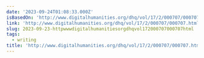 ```yaml
---
date: '2023-09-24T01:08:33.000Z'
isBasedOn: 'http://www.digitalhumanities.org/dhq/vol/17/2/000707/000707.html'
link: 'http://www.digitalhumanities.org/dhq/vol/17/2/000707/000707.html'
slug: 2023-09-23-httpwwwdigitalhumanitiesorgdhqvol172000707000707html
tags:
  - writing
title: 'http://www.digitalhumanities.org/dhq/vol/17/2/000707/000707.html'
---
```


